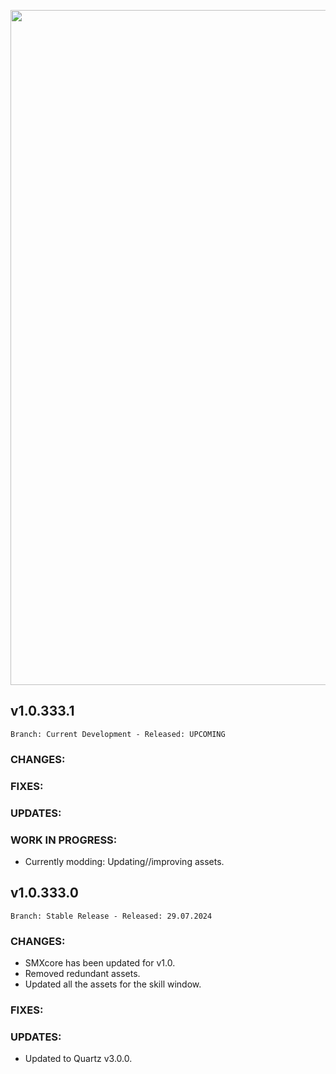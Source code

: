<p align="center">
  <img src="https://7dtd-community.s3.us-east-2.amazonaws.com/monthly_2022_01/a20_banner_forum.png.35ab78c870a912989f716f892c664a60.png" width="1080" title="SMX">
</p>

## **v1.0.333.1**

`Branch: Current Development - Released: UPCOMING`

### CHANGES:

### FIXES:

### UPDATES:


### WORK IN PROGRESS:
- Currently modding: Updating//improving assets.


## **v1.0.333.0**

`Branch: Stable Release - Released: 29.07.2024`

### CHANGES:
- SMXcore has been updated for v1.0.
- Removed redundant assets.
- Updated all the assets for the skill window.

### FIXES:

### UPDATES:
- Updated to Quartz v3.0.0.

